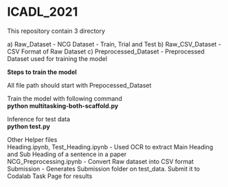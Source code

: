 # ICADL_2021

This repository contain 3 directory

a) Raw_Dataset - NCG Dataset - Train, Trial and Test
b) Raw_CSV_Dataset - CSV Format of Raw Dataset
c) Preprocessed_Dataset - Preprocessed Dataset used for training the model

**Steps to train the model**

All file path should start with Prepocessed_Dataset

Train the model with following command \
**python multitasking-both-scaffold.py**

Inference for test data \
**python test.py**

Other Helper files \
Heading.ipynb, Test_Heading.ipynb - Used OCR to extract Main Heading and Sub Heading of a sentence in a paper \
NCG_Preprocessing.ipynb - Convert Raw dataset into CSV format \
Submission - Generates Submission folder on test_data. Submit it to Codalab Task Page for results 
